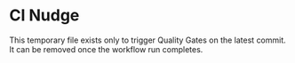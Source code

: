 # CI Nudge

This temporary file exists only to trigger Quality Gates on the latest commit. It can be removed once the workflow run completes.
